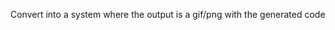 Convert into a system where the output is a gif/png with the
generated code

<!-- ECHO is on. -->
<!-- #my gibberish generator -->

<!-- version 1 saved -->